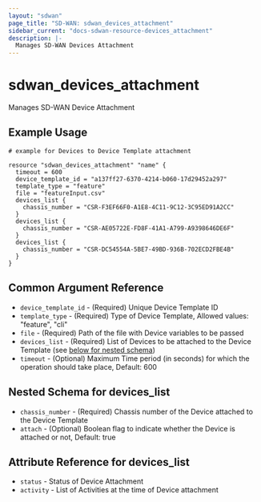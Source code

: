 ```yaml
---
layout: "sdwan"
page_title: "SD-WAN: sdwan_devices_attachment"
sidebar_current: "docs-sdwan-resource-devices_attachment"
description: |-
  Manages SD-WAN Devices Attachment
---
```


# sdwan_devices_attachment #
Manages SD-WAN Device Attachment

## Example Usage ##

```hcl
# example for Devices to Device Template attachment

resource "sdwan_devices_attachment" "name" {
  timeout = 600
  device_template_id = "a137ff27-6370-4214-b060-17d29452a297"
  template_type = "feature"
  file = "featureInput.csv"
  devices_list {
    chassis_number = "CSR-F3EF66F0-A1E8-4C11-9C12-3C95ED91A2CC"
  }
  devices_list {
    chassis_number = "CSR-AE05722E-FD8F-41A1-A799-A9398646DE6F"
  }
  devices_list {
    chassis_number = "CSR-DC54554A-5BE7-49BD-936B-702ECD2FBE4B"
  }
}

```
## Common Argument Reference ##
* `device_template_id` - (Required) Unique Device Template ID
* `template_type` - (Required) Type of Device Template, Allowed values: "feature", "cli"
* `file` - (Required) Path of the file with Device variables to be passed
* `devices_list` - (Required) List of Devices to be attached to the Device Template (see [below for nested schema](#nestedblock--devices_list))
* `timeout` - (Optional) Maximum Time period (in seconds) for which the operation should take place, Default: 600

<a id="nestedblock--devices_list"></a>
## Nested Schema for devices_list ##
* `chassis_number` - (Required) Chassis number of the Device attached to the Device Template
* `attach` - (Optional) Boolean flag to indicate whether the Device is attached or not, Default: true

## Attribute Reference for devices_list ##
* `status` - Status of Device Attachment
* `activity` - List of Activities at the time of Device attachment
